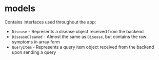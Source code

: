 # models

Contains interfaces used throughout the app:
  
- `Disease` - Represents a disease object received from the backend
- `DiseaseCleaned` - Almost the same as `Disease`, but contains the raw symptoms in array form
- `QueryItem` - Represents a query item object received from the backend upon sending a query
